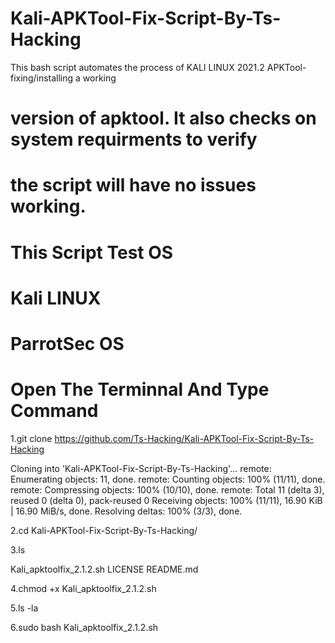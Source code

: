 # Kali-APKTool-Fix-Script-By-Ts-Hacking

This bash script automates the process of KALI LINUX 2021.2 APKTool-fixing/installing a working 
#             version of apktool. It also checks on system requirments to verify
#             the script will have no issues working.
# This Script Test OS
# Kali LINUX
# ParrotSec OS
#              Open The Terminnal And Type Command

1.git clone https://github.com/Ts-Hacking/Kali-APKTool-Fix-Script-By-Ts-Hacking

Cloning into 'Kali-APKTool-Fix-Script-By-Ts-Hacking'...
remote: Enumerating objects: 11, done.
remote: Counting objects: 100% (11/11), done.
remote: Compressing objects: 100% (10/10), done.
remote: Total 11 (delta 3), reused 0 (delta 0), pack-reused 0
Receiving objects: 100% (11/11), 16.90 KiB | 16.90 MiB/s, done.
Resolving deltas: 100% (3/3), done.

2.cd Kali-APKTool-Fix-Script-By-Ts-Hacking/

3.ls

Kali_apktoolfix_2.1.2.sh  LICENSE  README.md

4.chmod +x Kali_apktoolfix_2.1.2.sh

5.ls -la

6.sudo bash Kali_apktoolfix_2.1.2.sh


